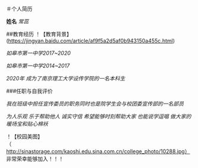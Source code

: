 ＃个人简历

**姓名**
*常蕊*


##教育经历
！【教育背景】(https://jingyan.baidu.com/article/af9f5a2d5af0b943150a455c.html)


*如皋市第一中学2017~2020*

*如皋市第一中学2014~2017*

*2020年 成为了南京理工大学设传学院的一名本科生*


###任职与自我评价

*我在班级中担任宣传委员的职务同时也是院学生会与校团委宣传部的一名部员*

*为人乐观 乐于帮助他人 诚实守信 希望能够时刻帮助大家 也能说学逗唱 做大家的暖场宝和贴心棉袄*

！【校园美图】（http://sinastorage.com/kaoshi.edu.sina.com.cn/college_photo/10288.jpg）
非常荣幸能够加入！！！










